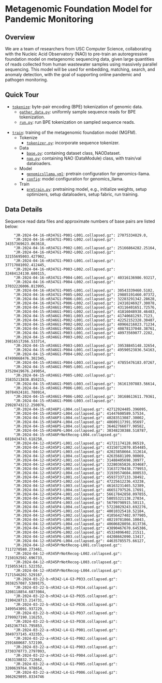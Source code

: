 # Metagenomic Foundation Model for Pandemic Monitoring

## Overview

We are a team of researchers from USC Computer Science, collaborating with the Nucleic
Acid Observatory (NAO) to pre-train an autoregressive foundation model on metagenomic
sequencing data, given large quantities of reads collected from human wastewater samples
using massively parallel sequencing. This model will be used for embedding, matching,
search, and anomaly detection, with the goal of supporting online pandemic and pathogen
monitoring.

## Quick Tour

- [`tokenize`](tokenize/): byte-pair encoding (BPE) tokenization of genomic data.
    - [`gather_data.py`](tokenize/gather_data.py): uniformly sample sequence reads for
      BPE tokenization.
    - [`run.py`](tokenize/run.py): run BPE tokenization on sampled sequence reads.
<br/><br/>
- [`train`](train/): training of the metagenomic foundation model (MGFM).
    - Tokenize
        - [`tokenizer.py`](train/litgpt/tokenizer.py): incorporate sequence tokenizer.
    - Data
        - [`base.py`](train/litgpt/data/base.py): containing dataset class, NAODataset.
        - [`nao.py`](train/litgpt/data/nao.py): containing NAO (DataModule) class, with
          train/val dataloaders.
    - Model
        - [`genomicsllama.yml`](train/config_hub/pretrain/genomicsllama.yml): pretrain
          configuration for genomics-llama.
        - [`config`](train/litgpt/config.py): model configuration for genomics_llama.
    - Train
        - [`pretrain.py`](train/litgpt/pretrain.py): pretraining model, e.g., initialize
          weights, setup optimizers, setup dataloaders, setup fabric, run training.

## Data Details

Sequence read data files and approximate numbers of base pairs are listed below:
```
    "JR-2024-04-16-nR347G1-P001-L001.collapsed.gz": 27075334829.0,
    "JR-2024-04-16-nR347G1-P001-L002.collapsed.gz": 34357369623.063618,
    "JR-2024-04-16-nR347G1-P002-L001.collapsed.gz": 25166864282.25164,
    "JR-2024-04-16-nR347G1-P002-L002.collapsed.gz": 32155695003.427902,
    "JR-2024-04-16-nR347G1-P003-L001.collapsed.gz": 37717081092.412445,
    "JR-2024-04-16-nR347G1-P003-L002.collapsed.gz": 32484124130.680115,
    "JR-2024-04-16-nR347G1-P004-L001.collapsed.gz": 40316136986.93217,
    "JR-2024-04-16-nR347G1-P004-L002.collapsed.gz": 37032226006.813995,
    "JR-2024-04-16-nR347G1-P005-L001.collapsed.gz": 30543339460.5102,
    "JR-2024-04-16-nR347G1-P005-L002.collapsed.gz": 29885191460.07372,
    "JR-2024-04-16-nR347G1-P006-L001.collapsed.gz": 32283291342.28628,
    "JR-2024-04-16-nR347G1-P006-L002.collapsed.gz": 24310246927.30078,
    "JR-2024-04-15-nR346G1-P001-L001.collapsed.gz": 43116401651.72576,
    "JR-2024-04-15-nR346G1-P001-L002.collapsed.gz": 41816048938.46483,
    "JR-2024-04-15-nR346G1-P001-L003.collapsed.gz": 41740681293.7123,
    "JR-2024-04-15-nR346G1-P002-L001.collapsed.gz": 42252152328.30487,
    "JR-2024-04-15-nR346G1-P002-L002.collapsed.gz": 40966216823.71234,
    "JR-2024-04-15-nR346G1-P002-L003.collapsed.gz": 40878137048.38761,
    "JR-2024-04-15-nR346G1-P003-L001.collapsed.gz": 40973569077.2282,
    "JR-2024-04-15-nR346G1-P003-L002.collapsed.gz": 39816517266.533714,
    "JR-2024-04-15-nR346G1-P003-L003.collapsed.gz": 39538845148.32654,
    "JR-2024-04-15-nR346G1-P004-L001.collapsed.gz": 49590523836.54163,
    "JR-2024-04-15-nR346G1-P004-L002.collapsed.gz": 47499868476.302345,
    "JR-2024-04-15-nR346G1-P004-L003.collapsed.gz": 47855476183.07267,
    "JR-2024-04-15-nR346G1-P005-L001.collapsed.gz": 37520419676.249054,
    "JR-2024-04-15-nR346G1-P005-L002.collapsed.gz": 35835213838.858215,
    "JR-2024-04-15-nR346G1-P005-L003.collapsed.gz": 36161397883.56614,
    "JR-2024-04-15-nR346G1-P006-L001.collapsed.gz": 30784924181.780914,
    "JR-2024-04-15-nR346G1-P006-L002.collapsed.gz": 30168613611.79361,
    "JR-2024-04-15-nR346G1-P006-L003.collapsed.gz": 29928743212.250076,
    "JR-2024-04-15-nR346P1-L004.collapsed.gz": 42712924485.396095,
    "JR-2024-04-15-nR346P2-L004.collapsed.gz": 41447600589.57534,
    "JR-2024-04-15-nR346P3-L004.collapsed.gz": 40283513087.30002,
    "JR-2024-04-15-nR346P4-L004.collapsed.gz": 48609117391.95697,
    "JR-2024-04-15-nR346P5-L004.collapsed.gz": 36462766077.90582,
    "JR-2024-04-15-nR346P6-L004.collapsed.gz": 30348230388.518787,
    "JR-2024-04-15-nR346PrNotRecog-L004.collapsed.gz": 6810434743.618258,
    "JR-2024-04-12-nR345P1-L001.collapsed.gz": 41721174128.06519,
    "JR-2024-04-12-nR345P1-L002.collapsed.gz": 43150712070.854485,
    "JR-2024-04-12-nR345P1-L003.collapsed.gz": 42023858664.312614,
    "JR-2024-04-12-nR345P1-L004.collapsed.gz": 42635681109.90069,
    "JR-2024-04-12-nR345P2-L001.collapsed.gz": 31488405698.30977,
    "JR-2024-04-12-nR345P2-L002.collapsed.gz": 32280365826.034687,
    "JR-2024-04-12-nR345P2-L003.collapsed.gz": 31637270438.779953,
    "JR-2024-04-12-nR345P2-L004.collapsed.gz": 31939574604.800533,
    "JR-2024-04-12-nR345P3-L001.collapsed.gz": 45937337133.38492,
    "JR-2024-04-12-nR345P3-L002.collapsed.gz": 47225612236.43238,
    "JR-2024-04-12-nR345P3-L003.collapsed.gz": 46163231465.52389,
    "JR-2024-04-12-nR345P3-L004.collapsed.gz": 46651797526.17691,
    "JR-2024-04-12-nR345P4-L001.collapsed.gz": 56617842858.097855,
    "JR-2024-04-12-nR345P4-L002.collapsed.gz": 58055321138.27034,
    "JR-2024-04-12-nR345P4-L003.collapsed.gz": 56799798915.50113,
    "JR-2024-04-12-nR345P4-L004.collapsed.gz": 57228029243.692276,
    "JR-2024-04-12-nR345P5-L001.collapsed.gz": 40010325418.52184,
    "JR-2024-04-12-nR345P5-L002.collapsed.gz": 41056427402.977905,
    "JR-2024-04-12-nR345P5-L003.collapsed.gz": 40219781866.10043,
    "JR-2024-04-12-nR345P5-L004.collapsed.gz": 40606828056.813736,
    "JR-2024-04-12-nR345P6-L001.collapsed.gz": 43890467670.645386,
    "JR-2024-04-12-nR345P6-L002.collapsed.gz": 45324096402.21511,
    "JR-2024-04-12-nR345P6-L003.collapsed.gz": 44208662090.13417,
    "JR-2024-04-12-nR345P6-L004.collapsed.gz": 44635785575.66127,
    "JR-2024-04-12-nR345PrNotRecog-L001.collapsed.gz": 7117270580.273461,
    "JR-2024-04-12-nR345PrNotRecog-L002.collapsed.gz": 7150192502.696733,
    "JR-2024-04-12-nR345PrNotRecog-L003.collapsed.gz": 7150553421.522352,
    "JR-2024-04-12-nR345PrNotRecog-L004.collapsed.gz": 7171546202.529167,
    "JR-2024-03-22-b-nR342-L4-G3-P033.collapsed.gz": 3038257087.5389175,
    "JR-2024-03-22-b-nR342-L4-G3-P034.collapsed.gz": 3208118854.6873984,
    "JR-2024-03-22-b-nR342-L4-G3-P035.collapsed.gz": 3190428713.214731,
    "JR-2024-03-22-b-nR342-L4-G3-P036.collapsed.gz": 3499543091.937229,
    "JR-2024-03-22-b-nR342-L4-G3-P037.collapsed.gz": 2799927190.116253,
    "JR-2024-03-22-b-nR342-L4-G3-P038.collapsed.gz": 2452367743.795853,
    "JR-2024-03-22-a-nR342-L4-G1-P001.collapsed.gz": 3049737145.432355,
    "JR-2024-03-22-a-nR342-L4-G1-P002.collapsed.gz": 2591680687.572199,
    "JR-2024-03-22-a-nR342-L4-G1-P003.collapsed.gz": 3730370773.2797093,
    "JR-2024-03-22-a-nR342-L4-G1-P004.collapsed.gz": 4363138832.712662,
    "JR-2024-03-22-a-nR342-L4-G1-P005.collapsed.gz": 3200639764.978654,
    "JR-2024-03-22-a-nR342-L4-G1-P006.collapsed.gz": 3662629895.8334746
```
